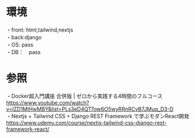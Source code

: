 # 環境
・front: html,tailwind,nextjs  
・back:django  
・OS: pass  
・DB：　pass  

# 参照
・Docker超入門講座 合併版 | ゼロから実践する4時間のフルコース  
https://www.youtube.com/watch?v=lZD1MIHwMBY&list=PLs3eD4QT7ow6O5wyRRnRCvB7JMuq_D3-D  
・Nextjs + Tailwind CSS + Django REST Framework で学ぶモダンReact開発  
https://www.udemy.com/course/nextjs-tailwind-css-django-rest-framework-react/  
